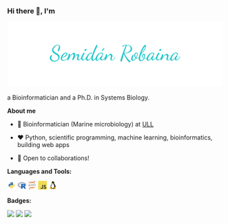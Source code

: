 ### Hi there 👋, I'm

![signature](signature.png)

a Bioinformatician and a Ph.D. in Systems Biology.

**About me**

- 💼 Bioinformatician (Marine microbiology) at [ULL](https://portalciencia.ull.es/investigadores/118137/detalle)

- ❤️ Python, scientific programming, machine learning, bioinformatics, building web apps

- 💬 Open to collaborations!

**Languages and Tools:**  

<code><img height="20" src="https://raw.githubusercontent.com/github/explore/80688e429a7d4ef2fca1e82350fe8e3517d3494d/topics/python/python.png"></code>
<code><img height="20" src="https://raw.githubusercontent.com/github/explore/80688e429a7d4ef2fca1e82350fe8e3517d3494d/topics/r/r.png"></code>
<code><img height="20" src="https://raw.githubusercontent.com/github/explore/80688e429a7d4ef2fca1e82350fe8e3517d3494d/topics/jupyter-notebook/jupyter-notebook.png"></code>
<code><img height="20" src="https://raw.githubusercontent.com/github/explore/80688e429a7d4ef2fca1e82350fe8e3517d3494d/topics/javascript/javascript.png"></code>
<code><img height="20" src="https://raw.githubusercontent.com/github/explore/80688e429a7d4ef2fca1e82350fe8e3517d3494d/topics/linux/linux.png"></code>

**Badges:**

<a href="https://www.credly.com/badges/0c11e1bf-f9e9-485a-b32a-5d1edf34abba/public_url" target="_blank"><img src="https://user-images.githubusercontent.com/21340147/194550943-3f0a9a64-38bc-43c6-8461-bdd90d497b99.png" style="width:100px;"></a>
<a href="https://www.credly.com/badges/d7deb51f-7e5f-422f-8b4e-1bfd08b02b11/public_url" target="_blank"><img src="https://user-images.githubusercontent.com/21340147/188001680-c1fc28cc-3381-447c-b6a9-d2cbf900ff34.png" style="width:100px;"></a>
<a href="https://www.credly.com/badges/243d313b-27af-47b6-aea0-ebdc252a1a57/public_url" target="_blank"><img src="https://user-images.githubusercontent.com/21340147/188000993-32a59174-ca8d-4750-b3a2-9c6b8e913eca.png" style="width:100px;"></a>
